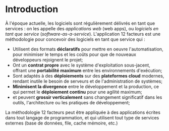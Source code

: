 Introduction
============

À l'époque actuelle, les logiciels sont régulièrement délivrés en tant que services : on les appelle des *applications web* (web apps), ou *logiciels en tant que service* (*software-as-a-service*). L'application 12 facteurs est une méthodologie pour concevoir des logiciels en tant que service qui :

* Utilisent des formats **déclaratifs** pour mettre en oeuvre l'automatisation, pour minimiser le temps et les coûts pour que de nouveaux développeurs rejoignent le projet;
* Ont un **contrat propre** avec le système d'exploitation sous-jacent, offrant une **portabilité maximum** entre les environnements d'exécution;
* Sont adaptés à des **déploiements** sur des **plateformes cloud** modernes, rendant inutile le besoin de serveurs et de l'administration de systèmes;
* **Minimisent la divergence** entre le développement et la production, ce qui permet le **déploiement continu** pour une agilité maximum;
* et peuvent **grossir verticalement** sans changement significatif dans les outils, l'architecture ou les pratiques de développement;

La méthodologie 12 facteurs peut être appliquée à des applications écrites dans tout langage de programmation, et qui utilisent tout type de services externes (base de données, file, cache mémoire, etc.)
